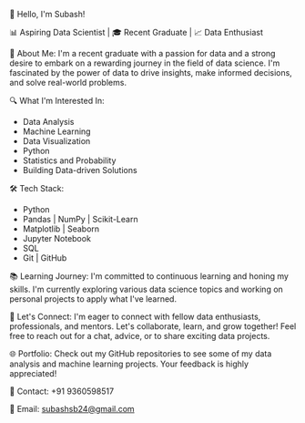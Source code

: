 👋 Hello, I'm Subash!

📊 Aspiring Data Scientist | 🎓 Recent Graduate | 📈 Data Enthusiast

🌟 About Me:
I'm a recent graduate with a passion for data and a strong desire to embark on a rewarding journey in the field of data science. I'm fascinated by the power of data to drive insights, make informed decisions, and solve real-world problems.

🔍 What I'm Interested In:
- Data Analysis
- Machine Learning
- Data Visualization
- Python 
- Statistics and Probability
- Building Data-driven Solutions

🛠️ Tech Stack:
- Python 
- Pandas | NumPy | Scikit-Learn
- Matplotlib | Seaborn 
- Jupyter Notebook
- SQL
- Git | GitHub

📚 Learning Journey:
I'm committed to continuous learning and honing my skills. I'm currently exploring various data science topics and working on personal projects to apply what I've learned.

🤝 Let's Connect:
I'm eager to connect with fellow data enthusiasts, professionals, and mentors. Let's collaborate, learn, and grow together! Feel free to reach out for a chat, advice, or to share exciting data projects.

🌐 Portfolio:
Check out my GitHub repositories to see some of my data analysis and machine learning projects. Your feedback is highly appreciated!

📩 Contact: +91 9360598517

📧 Email: subashsb24@gmail.com
